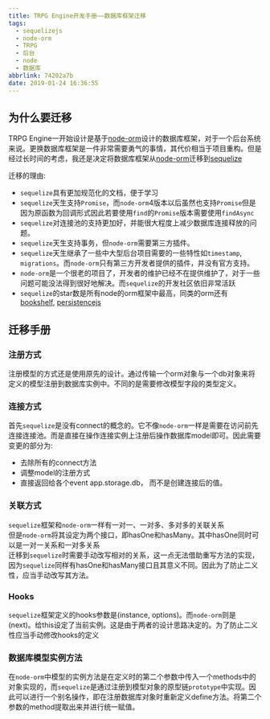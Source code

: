 ```yaml
---
title: TRPG Engine开发手册——数据库框架迁移
tags:
  - sequelizejs
  - node-orm
  - TRPG
  - 后台
  - node
  - 数据库
abbrlink: 74202a7b
date: 2019-01-24 16:36:55
---
```


## 为什么要迁移

TRPG Engine一开始设计是基于[node-orm](https://github.com/dresende/node-orm2)设计的数据库框架，对于一个后台系统来说。更换数据库框架是一件非常需要勇气的事情，其代价相当于项目重构。但是经过长时间的考虑，我还是决定将数据库框架从[node-orm](https://github.com/dresende/node-orm2)迁移到[sequelize](https://github.com/sequelize/sequelize)

迁移的理由:
- `sequelize`具有更加规范化的文档，便于学习
- `sequelize`天生支持`Promise`，而`node-orm`4版本以后虽然也支持`Promise`但是因为原函数为回调形式因此若要使用`find`的`Promise`版本需要使用`findAsync`
- `sequelize`对连接池的支持更加好，并能很大程度上减少数据库连接释放的问题。
- `sequelize`天生支持事务，但`node-orm`需要第三方插件。
- `sequelize`天生继承了一些中大型后台项目需要的一些特性如`timestamp`, `migrations`。而`node-orm`只有第三方开发者提供的插件，并没有官方支持。
- `node-orm`是一个很老的项目了，开发者的维护已经不在提供维护了，对于一些问题可能没法得到很好地解决。而`sequelize`的开发社区依旧非常活跃
- `sequelize`的star数是所有node的orm框架中最高，同类的orm还有[bookshelf](https://github.com/bookshelf/bookshelf), [persistencejs](https://github.com/coresmart/persistencejs)

## 迁移手册

### 注册方式
注册模型的方式还是使用原先的设计。通过传输一个orm对象与一个db对象来将定义的模型注册到数据库实例中。不同的是需要修改模型字段的类型定义。

### 连接方式
首先`sequelize`是没有connect的概念的。它不像`node-orm`一样是需要在访问前先连接连接池。而是直接在操作连接实例上注册后操作数据库model即可。因此需要变更的部分为:
- 去除所有的connect方法
- 调整model的注册方式
- 直接返回给各个event app.storage.db， 而不是创建连接后的值。


### 关联方式
`sequelize`框架和`node-orm`一样有一对一、一对多、多对多的关联关系  
但是`node-orm`将其设定为两个接口，即hasOne和hasMany。其中hasOne同时可以是一对一关系和一对多关系  
迁移到`sequelize`时需要手动改写相对的关系，这一点无法借助重写方法的实现，因为`sequelize`同样有hasOne和hasMany接口且其意义不同。因此为了防止二义性，应当手动改写其方法。

### Hooks
`sequelize`框架定义的hooks参数是(instance, options)。而`node-orm`则是(next)。给this设定了当前实例。这是由于两者的设计思路决定的。为了防止二义性应当手动修改hooks的定义

### 数据库模型实例方法
在`node-orm`中模型的实例方法是在定义时的第二个参数中传入一个methods中的对象实现的，而`sequelize`是通过注册到模型对象的原型链`prototype`中实现。因此可以进行一个别名操作，即在注册数据库对象时重新定义define方法。将第二个参数的method提取出来并进行统一赋值。
